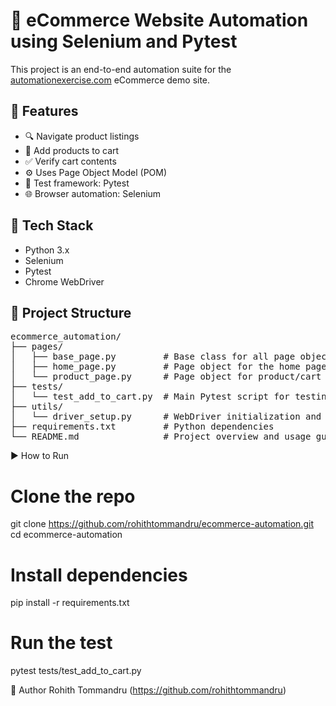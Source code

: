 # 🛒 eCommerce Website Automation using Selenium and Pytest

This project is an end-to-end automation suite for the [automationexercise.com](https://automationexercise.com) eCommerce demo site.

## 🚀 Features

- 🔍 Navigate product listings
- 🛒 Add products to cart
- ✅ Verify cart contents
- ⚙️ Uses Page Object Model (POM)
- 🧪 Test framework: Pytest
- 🌐 Browser automation: Selenium

## 🧰 Tech Stack

- Python 3.x
- Selenium
- Pytest
- Chrome WebDriver

## 📁 Project Structure

<pre>
ecommerce_automation/
├── pages/
│   ├── base_page.py         # Base class for all page objects
│   ├── home_page.py         # Page object for the home page
│   └── product_page.py      # Page object for product/cart interactions
├── tests/
│   └── test_add_to_cart.py  # Main Pytest script for testing add-to-cart flow
├── utils/
│   └── driver_setup.py      # WebDriver initialization and teardown
├── requirements.txt         # Python dependencies
└── README.md                # Project overview and usage guide
</pre>



▶️ How to Run

# Clone the repo
git clone https://github.com/rohithtommandru/ecommerce-automation.git
cd ecommerce-automation

# Install dependencies
pip install -r requirements.txt

# Run the test
pytest tests/test_add_to_cart.py


🧠 Author
Rohith Tommandru
(https://github.com/rohithtommandru)




